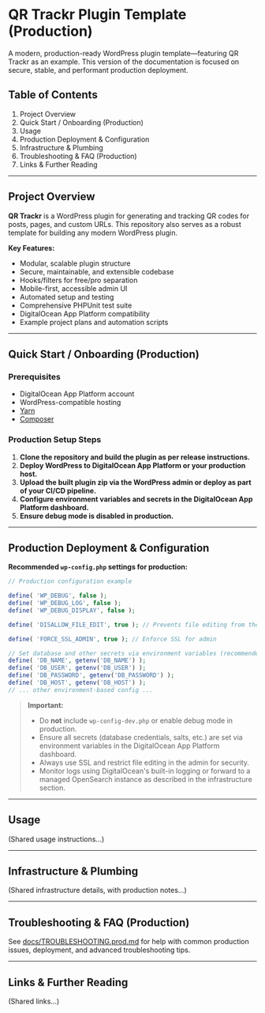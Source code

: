 # QR Trackr Plugin Template (Production)

A modern, production-ready WordPress plugin template—featuring QR Trackr as an example. This version of the documentation is focused on secure, stable, and performant production deployment.

## Table of Contents
1. Project Overview
2. Quick Start / Onboarding (Production)
3. Usage
4. Production Deployment & Configuration
5. Infrastructure & Plumbing
6. Troubleshooting & FAQ (Production)
7. Links & Further Reading

---

## Project Overview

**QR Trackr** is a WordPress plugin for generating and tracking QR codes for posts, pages, and custom URLs. This repository also serves as a robust template for building any modern WordPress plugin.

**Key Features:**
- Modular, scalable plugin structure
- Secure, maintainable, and extensible codebase
- Hooks/filters for free/pro separation
- Mobile-first, accessible admin UI
- Automated setup and testing
- Comprehensive PHPUnit test suite
- DigitalOcean App Platform compatibility
- Example project plans and automation scripts

---

## Quick Start / Onboarding (Production)

### Prerequisites
- DigitalOcean App Platform account
- WordPress-compatible hosting
- [Yarn](https://yarnpkg.com/)
- [Composer](https://getcomposer.org/)

### Production Setup Steps
1. **Clone the repository and build the plugin as per release instructions.**
2. **Deploy WordPress to DigitalOcean App Platform or your production host.**
3. **Upload the built plugin zip via the WordPress admin or deploy as part of your CI/CD pipeline.**
4. **Configure environment variables and secrets in the DigitalOcean App Platform dashboard.**
5. **Ensure debug mode is disabled in production.**

---

## Production Deployment & Configuration

**Recommended `wp-config.php` settings for production:**

```php
// Production configuration example

define( 'WP_DEBUG', false );
define( 'WP_DEBUG_LOG', false );
define( 'WP_DEBUG_DISPLAY', false );

define( 'DISALLOW_FILE_EDIT', true ); // Prevents file editing from the admin

define( 'FORCE_SSL_ADMIN', true ); // Enforce SSL for admin

// Set database and other secrets via environment variables (recommended for DigitalOcean App Platform)
define( 'DB_NAME', getenv('DB_NAME') );
define( 'DB_USER', getenv('DB_USER') );
define( 'DB_PASSWORD', getenv('DB_PASSWORD') );
define( 'DB_HOST', getenv('DB_HOST') );
// ... other environment-based config ...
```

> **Important:**
> - Do **not** include `wp-config-dev.php` or enable debug mode in production.
> - Ensure all secrets (database credentials, salts, etc.) are set via environment variables in the DigitalOcean App Platform dashboard.
> - Always use SSL and restrict file editing in the admin for security.
> - Monitor logs using DigitalOcean's built-in logging or forward to a managed OpenSearch instance as described in the infrastructure section.

---

## Usage

(Shared usage instructions...)

---

## Infrastructure & Plumbing

(Shared infrastructure details, with production notes...)

---

## Troubleshooting & FAQ (Production)

See [docs/TROUBLESHOOTING.prod.md](docs/TROUBLESHOOTING.prod.md) for help with common production issues, deployment, and advanced troubleshooting tips.

---

## Links & Further Reading

(Shared links...) 